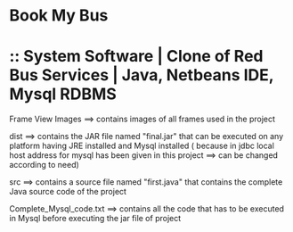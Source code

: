 # Book My Bus
# :: System Software | Clone of Red Bus Services | Java, Netbeans IDE, Mysql RDBMS

Frame View Images ==> contains  images of all frames used in the project

dist ==> contains the JAR file named "final.jar" that can be executed on any platform having JRE installed and Mysql installed ( because in jdbc local host address for mysql has been given in this project ==> can be changed according to need)

src ==> contains a source file named "first.java" that contains the complete Java source code of the project

Complete_Mysql_code.txt ==> contains all the code that has to be executed in Mysql before executing the jar file of project

